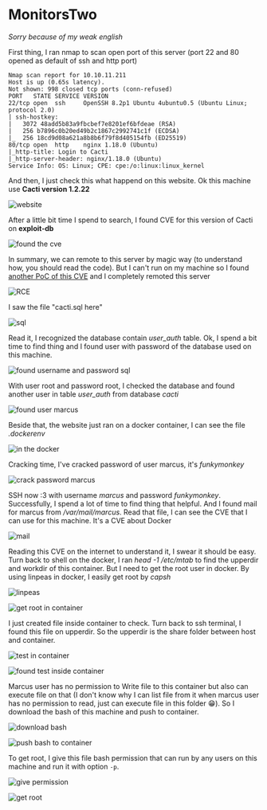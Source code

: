 # **MonitorsTwo**

*Sorry because of my weak english*

First thing, I ran nmap to scan open port of this server (port 22 and 80 opened as default of ssh and http port)

```
Nmap scan report for 10.10.11.211
Host is up (0.65s latency).
Not shown: 998 closed tcp ports (conn-refused)
PORT   STATE SERVICE VERSION
22/tcp open  ssh     OpenSSH 8.2p1 Ubuntu 4ubuntu0.5 (Ubuntu Linux; protocol 2.0)
| ssh-hostkey: 
|   3072 48add5b83a9fbcbef7e8201ef6bfdeae (RSA)
|   256 b7896c0b20ed49b2c1867c2992741c1f (ECDSA)
|_  256 18cd9d08a621a8b8b6f79f8d405154fb (ED25519)
80/tcp open  http    nginx 1.18.0 (Ubuntu)
|_http-title: Login to Cacti
|_http-server-header: nginx/1.18.0 (Ubuntu)
Service Info: OS: Linux; CPE: cpe:/o:linux:linux_kernel
```

And then, I just check this what happend on this website. Ok this machine use **Cacti version 1.2.22**

![website](/hackthebox/MonitorsTwo/images/website.png)

After a little bit time I spend to search, I found CVE for this version of Cacti on **exploit-db**

![found the cve](/hackthebox/MonitorsTwo/images/found_the_cve.png)

In summary, we can remote to this server by magic way (to understand how, you should read the code). But I can't run on my machine so I found [another PoC of this CVE](https://github.com/ariyaadinatha/cacti-cve-2022-46169-exploit/) and I completely remoted this server

![RCE](/hackthebox/MonitorsTwo/images/RCE.png)

I saw the file "cacti.sql here"

![sql](/hackthebox/MonitorsTwo/images/sql.png)

Read it, I recognized the database contain *user_auth* table. Ok, I spend a bit time to find thing and I found user with password of the database used on this machine.

![found username and password sql](/hackthebox/MonitorsTwo/images/username_password_mysql.png)

With user root and password root, I checked the database and found another user in table *user_auth* from database *cacti*

![found user marcus](/hackthebox/MonitorsTwo/images/found_user_marcus.png)

Beside that, the website just ran on a docker container, I can see the file *.dockerenv*

![in the docker](/hackthebox/MonitorsTwo/images/inthedocker.png)

Cracking time, I've cracked password of user marcus, it's *funkymonkey*

![crack password marcus](/hackthebox/MonitorsTwo/images/crack_marcus_password.png)

SSH now :3 with username *marcus* and password *funkymonkey*. Successfully, I spend a lot of time to find thing that helpful. And I found mail for marcus from */var/mail/marcus*. Read that file, I can see the CVE that I can use for this machine. It's a CVE about Docker 

![mail](/hackthebox/MonitorsTwo/images/mail.png)

Reading this CVE on the internet to understand it, I swear it should be easy. Turn back to shell on the docker, I ran *head -1 /etc/mtab* to find the upperdir and workdir of this container. But I need to get the root user in docker. By using linpeas in docker, I easily get root by *capsh*

![linpeas](/hackthebox/MonitorsTwo/images/linpeas.png)

![get root in container](/hackthebox/MonitorsTwo/images/get_root_in_container.png)

I just created file inside container to check. Turn back to ssh terminal, I found this file on upperdir. So the upperdir is the share folder between host and container.

![test in container](/hackthebox/MonitorsTwo/images/test_in_container.png)

![found test inside container](/hackthebox/MonitorsTwo/images/found_test_inside_container.png)

Marcus user has no permission to Write file to this container but also can execute file on that (I don't know why I can list file from it when marcus user has no permission to read, just can execute file in this folder 😁). So I download the bash of this machine and push to container.

![download bash](/hackthebox/MonitorsTwo/images/download_bash.png)

![push bash to container](/hackthebox/MonitorsTwo/images/push_bash_to_container.png)

To get root, I give this file bash permission that can run by any users on this machine and run it with option `-p`.

![give permission](/hackthebox/MonitorsTwo/images/give_perrmission_to_file_bash.png)

![get root](/hackthebox/MonitorsTwo/images/get_root_in_host.png)

